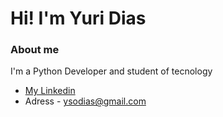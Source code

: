 # Hi! I'm Yuri Dias

### About me

I'm a Python Developer and student of tecnology

- [My Linkedin](https://www.linkedin.com/in/yuri-dias-soares/)
- Adress - ysodias@gmail.com
